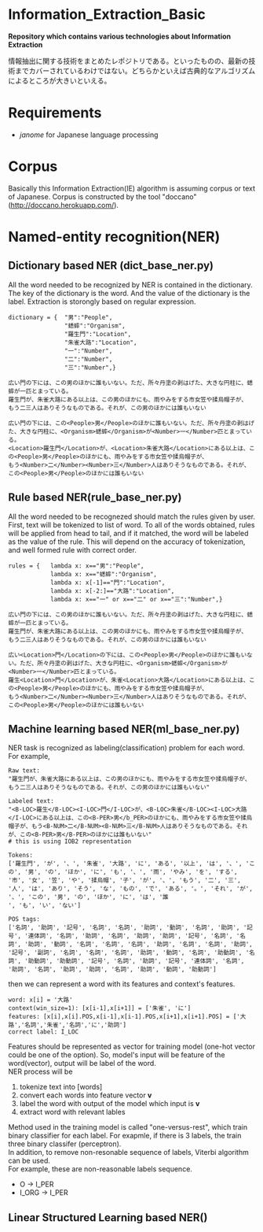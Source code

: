 # Information_Extraction_Basic
**Repository which contains various technologies about Information Extraction**

情報抽出に関する技術をまとめたレポジトリである。といったものの、最新の技術までカバーされているわけではない。どちらかといえば古典的なアルゴリズムによるところが大きいといえる。

# Requirements
 - *janome* for Japanese language processing

# Corpus  
Basically this Information Extraction(IE) algorithm is assuming corpus or text of Japanese.
Corpus is constructed by the tool "doccano"(http://doccano.herokuapp.com/).

# Named-entity recognition(NER)

## Dictionary based NER (dict_base_ner.py)  
All the word needed to be recognized by NER is contained in the dictionary. The key of the dictionary is the word. And the value of the dictionary is the label. Extraction is storongly based on regular expression.
```
dictionary = {  "男":"People",
                "蟋蟀":"Organism",
                "羅生門":"Location",
                "朱雀大路":"Location",
                "一":"Number",
                "二":"Number",
                "三":"Number",}
```
```
広い門の下には、この男のほかに誰もいない。ただ、所々丹塗の剥はげた、大きな円柱に、蟋蟀が一匹とまっている。
羅生門が、朱雀大路にある以上は、この男のほかにも、雨やみをする市女笠や揉烏帽子が、
もう二三人はありそうなものである。それが、この男のほかには誰もいない

広い門の下には、この<People>男</People>のほかに誰もいない。ただ、所々丹塗の剥はげた、大きな円柱に、<Organism>蟋蟀</Organism>が<Number>一</Number>匹とまっている。
<Location>羅生門</Location>が、<Location>朱雀大路</Location>にある以上は、この<People>男</People>のほかにも、雨やみをする市女笠や揉烏帽子が、
もう<Number>二</Number><Number>三</Number>人はありそうなものである。それが、この<People>男</People>のほかには誰もいない
```

## Rule based NER(rule_base_ner.py)  
All the word needed to be recognezed should match the rules given by user. First, text will be tokenized to list of word. To all of the words obtained, rules will be applied from head to tail, and if it matched, the word will be labeled as the value of the rule. This will depend on the accuracy of tokenization, and well formed rule with correct order.
```
rules = {   lambda x: x=="男":"People",
            lambda x: x=="蟋蟀":"Organism",
            lambda x: x[-1]=="門":"Location",
            lambda x: x[-2:]=="大路":"Location",
            lambda x: x=="一" or x=="二" or x=="三":"Number",}
```
```
広い門の下には、この男のほかに誰もいない。ただ、所々丹塗の剥はげた、大きな円柱に、蟋蟀が一匹とまっている。
羅生門が、朱雀大路にある以上は、この男のほかにも、雨やみをする市女笠や揉烏帽子が、
もう二三人はありそうなものである。それが、この男のほかには誰もいない

広い<Location>門</Location>の下には、この<People>男</People>のほかに誰もいない。ただ、所々丹塗の剥はげた、大きな円柱に、<Organism>蟋蟀</Organism>が<Number>一</Number>匹とまっている。
羅生<Location>門</Location>が、朱雀<Location>大路</Location>にある以上は、この<People>男</People>のほかにも、雨やみをする市女笠や揉烏帽子が、
もう<Number>二</Number><Number>三</Number>人はありそうなものである。それが、この<People>男</People>のほかには誰もいない
```

## Machine learning based NER(ml_base_ner.py)  
NER task is recognized as labeling(classification) problem for each word.
For example,
```
Raw text:
"羅生門が、朱雀大路にある以上は、この男のほかにも、雨やみをする市女笠や揉烏帽子が、もう二三人はありそうなものである。それが、この男のほかには誰もいない"

Labeled text:
"<B-LOC>羅生</B-LOC><I-LOC>門</I-LOC>が、<B-LOC>朱雀</B-LOC><I-LOC>大路</I-LOC>にある以上は、この<B-PER>男</b_PER>のほかにも、雨やみをする市女笠や揉烏帽子が、もう<B-NUM>二</B-NUM><B-NUM>三</B-NUM>人はありそうなものである。それが、この<B-PER>男</B-PER>のほかには誰もいない"
# this is using IOB2 representation

Tokens:
['羅生門', 'が', '、', '朱雀', '大路', 'に', 'ある', '以上', 'は', '、', 'この', '男', 'の', 'ほか', 'に', 'も', '、', '雨', 'やみ', 'を', 'する', '市', '女', '笠', 'や', '揉烏帽', '子', 'が', '、', 'もう', '二', '三', '人', 'は', 'あり', 'そう', 'な', 'もの', 'で', 'ある', '。', 'それ', 'が', '、', 'この', '男', 'の', 'ほか', 'に', 'は', '誰
', 'も', 'い', 'ない']

POS tags:
['名詞', '助詞', '記号', '名詞', '名詞', '助詞', '動詞', '名詞', '助詞', '記号', '連体詞', '名詞', '助詞', '名詞', '助詞', '助詞', '記号', '名詞', '名詞', '助詞', '動詞', '名詞', '名詞', '名詞', '助詞', '名詞', '名詞', '助詞', '記号', '副詞', '名詞', '名詞', '名詞', '助詞', '動詞', '名詞', '助動詞', '名詞', '助動詞', '助動詞', '記号', '名詞', '助詞', '記号', '連体詞', '名詞', '助詞', '名詞', '助詞', '助詞', '名詞', '助詞', '動詞', '助動詞']
```
then we can represent a word with its features and context's features.
```
word: x[i] = '大路'
context(win_size=1): [x[i-1],x[i+1]] = ['朱雀', 'に']
features: [x[i],x[i].POS,x[i-1],x[i-1].POS,x[i+1],x[i+1].POS] = ['大路','名詞','朱雀','名詞','に','助詞']
correct label: I_LOC
```
Features should be represented as vector for training model (one-hot vector could be one of the option).
So, model's input will be feature of the word(vector), output will be label of the word.  
NER process will be
 1. tokenize text into [words]
 2. convert each words into feature vector **v**
 3. label the word with output of the model which input is **v**
 4. extract word with relevant lables

Method used in the training model is called "one-versus-rest", which train binary classifier for each label.
For exapmle, if there is 3 labels, the train three binary classifer (perceptron).  
In addition, to remove non-resonable sequence of labels, Viterbi algorithm can be used.  
For example, these are non-reasonable labels sequence.
 - O -> I_PER
 - I_ORG -> I_PER

## Linear Structured Learning based NER()  
